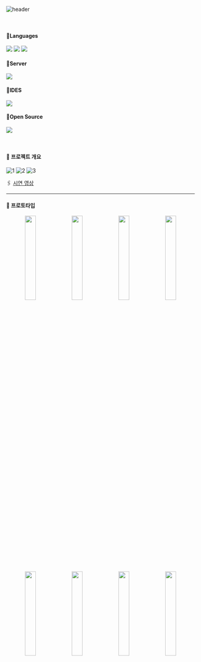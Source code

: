 
![header](https://capsule-render.vercel.app/api?type=rect&color=bbdead&height=200&section=header&text=COURT&render&fontSize=80&fontColor=f7e6be)
<br><br><br>

<h4>📕Languages</h4>
<div><img src="https://img.shields.io/badge/HTML-239120?style=for-the-badge&logo=html5&logoColor=white" /> <img src="https://img.shields.io/badge/CSS-239120?&style=for-the-badge&logo=css3&logoColor=white" /> <img src="https://img.shields.io/badge/JavaScript-F7DF1E?style=for-the-badge&logo=JavaScript&logoColor=white" /></div>

<h4>📗Server</h4>
<div><img src="https://img.shields.io/badge/Express.js-404D59?style=for-the-badge" /></div>

<h4>📘IDES</h4>
<div><img src="https://img.shields.io/badge/Android%20STUDIO-3DDC84?style=for-the-badge&logo=android&logoColor=white" />
</div>

<h4>📙Open Source</h4>
<div><img src="https://img.shields.io/badge/KAKAO%20API-FCC624?style=for-the-badge&logoColor=black" /></div>
<br><br>

<h4>📌 프로젝트 개요</h4>

![1](https://github.com/ChoGyuLi/For_the_precious_woman/assets/96984575/8fa7dd5d-609a-4ad4-bf62-7620a2fd4440)
![2](https://github.com/ChoGyuLi/For_the_precious_woman/assets/96984575/5f569da8-c07f-40d0-aeaf-69f2b5da2d0d)
![3](https://github.com/ChoGyuLi/For_the_precious_woman/assets/96984575/0b7d6612-d408-4c17-9b18-ad4261587dcf)

🖇️ [시연 영상](https://drive.google.com/drive/folders/1sqSo9SA9yxUix4gg-EqPrXVbg7VvucO_?usp=sharing)
<br>
<hr>
<h4>📌 프로토타입</h4>
<p align="center">
  <img src="https://github.com/ChoGyuLi/For_the_precious_woman/assets/96984575/e95ca370-e2b8-4d0f-b695-df2b068a877b" align="center" width="24%">
  <img src="https://github.com/ChoGyuLi/For_the_precious_woman/assets/96984575/c668fa45-209e-4be0-a212-a8e165f118bd" align="center" width="24%">
  <img src="https://github.com/ChoGyuLi/For_the_precious_woman/assets/96984575/66af735a-5894-45d5-ab13-d6d33a64a5ec" align="center" width="24%">
  <img src="https://github.com/ChoGyuLi/For_the_precious_woman/assets/96984575/a17b8611-8fe3-4605-8085-c63a87247cfa" align="center" width="24%">
</p>
<p align="center">
  <img src="https://github.com/ChoGyuLi/For_the_precious_woman/assets/96984575/d408363b-09d1-4b8f-9da7-f5c80de6df44" align="center" width="24%">
  <img src="https://github.com/ChoGyuLi/For_the_precious_woman/assets/96984575/46ae2e54-132c-4b72-9936-6f25ad78b014" align="center" width="24%">
  <img src="https://github.com/ChoGyuLi/For_the_precious_woman/assets/96984575/3c33f522-23c3-4c5d-a938-e47128e79b58" align="center" width="24%">
  <img src="https://github.com/ChoGyuLi/For_the_precious_woman/assets/96984575/cc680b1c-5dc0-4d63-909a-2f5a885b9dda" align="center" width="24%">
</p>
